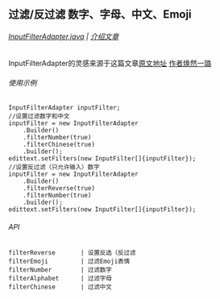 ## 过滤/反过滤 数字、字母、中文、Emoji

###### [InputFilterAdapter.java][file] | [介绍文章][blog]

InputFilterAdapter的灵感来源于这篇文章[原文地址](http://www.jianshu.com/p/b34946b15149) [作者焕然一璐](http://www.jianshu.com/u/70c12759d4fe)

###### 使用示例

```
InputFilterAdapter inputFilter;
//设置过滤数字和中文
inputFilter = new InputFilterAdapter
    .Builder()
    .filterNumber(true)
    .filterChinese(true)
    .builder();
edittext.setFilters(new InputFilter[]{inputFilter});
//设置反过滤（只允许输入）数字
inputFilter = new InputFilterAdapter
    .Builder()
    .filterReverse(true)
    .filterNumber(true)
    .builder();
edittext.setFilters(new InputFilter[]{inputFilter});
```

###### API

```
filterReverse       | 设置反选（反过滤
filterEmoji         | 过滤Emoji表情
filterNumber        | 过滤数字
filterAlphabet      | 过滤字母
filterChinese       | 过滤中文
```

[file]: https://github.com/KnifeStone/Hyena/blob/master/hyenalibrary/src/main/java/com/knifestone/hyena/currency/InputFilterAdapter.java
[blog]:http://www.jianshu.com/p/e2ee337dacb3

